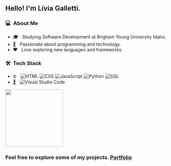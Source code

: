 
<h2>Hello! I'm Lívia Galletti.</h2>

<h3> 💻 &nbsp;About Me </h3>
<ul>
<li>🎓 &nbsp; Studying Software Development at Brigham Young University Idaho.</li>
<li>🌟 &nbsp; Passionate about programming and technology.</li>
<li>❤️ &nbsp; Love exploring new languages and frameworks.</li>
</ul>

<h3> 🛠 &nbsp;Tech Stack</h3>
<ul>
<li>🌐 &nbsp;
<img src="https://img.shields.io/badge/-HTML-333333?style=flat&amp;logo=HTML5" alt="HTML">
<img src="https://img.shields.io/badge/-CSS-333333?style=flat&amp;logo=CSS3&amp;logoColor=1572B6" alt="CSS">
<img src="https://img.shields.io/badge/-JavaScript-333333?style=flat&amp;logo=javascript" alt="JavaScript">
<img src="https://img.shields.io/badge/-Python-333333?style=flat&amp;logo=python" alt="Python">
<img src="https://img.shields.io/badge/-SQL-333333?style=flat&amp;logo=mysql" alt="SQL">
</li>
<li>🔧 &nbsp;
<img src="https://img.shields.io/badge/-Visual%20Studio%20Code-333333?style=flat&amp;logo=visual-studio-code&amp;logoColor=007ACC" alt="Visual Studio Code"></li>
</ul>


<a href="https://github.com/liviagalletti">
   
  <img height="180em" src="https://github-readme-stats-eight-theta.vercel.app/api/top-langs/?username=liviagalletti&amp;theme=radical&amp;layout=compact&amp;exclude_lang=java+r">
</a>

<h3>Feel free to explore some of my projects. <a href="https://github.com/liviagalletti/portfolio">Portfolio</a>



